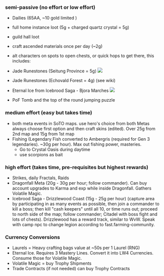 ### semi-passive (no effort or low effort)
- Dailies (65AA, ~10 gold limited )
- full home instance loot (5g + charged quartz crystal = 5g)
- guild hall loot
- craft ascended materials once per day (~2g)
- alt characters on spots to open chests, or quick hops to get there, this includes: 

- Jade Runestones (Seitung Province = 5g)
![](800%20-%20Ressources/804%20-%20Games/Guild%20Wars%202/img/Pasted%20image%2020230901031112.png)
- Jade Runestones (Echovald Forest = 4g) (see wiki) 
- Eternal Ice from Icebrood Saga - Bjora Marches
![](800%20-%20Ressources/804%20-%20Games/Guild%20Wars%202/img/Pasted%20image%2020230901031707.png)
- PoF Tomb and the top of the round jumping puzzle 

### medium effort (easy but takes time)
- both meta events in SoTO maps. use hero's choice from both Metas always choose first option and then craft skins (edited). Over 25g from 2nd map and 15g from 1st map
- Fishing (Legendary Fish converted to Ambergris (required for Gen 3 legendaries). ~30g per hour). Max out fishing power, masteries. 
	- Go to Crystal Oasis during daytime
	- use scorpions as bait

### high effort (takes time, pre-requisites but highest rewards)
- Strikes, daily Fractals, Raids
-  Dragonfall Meta (20g - 30g per hour; follow commander). Can buy account upgrades to Karma and exp while inside Dragonfall. Gathers Volatile Magic. 
- Icebrood Saga - Drizzlewood Coast (15g - 25g per hour) (capture area by participating in as many events as possible, then join a commander to kill a boss; then kill "cash keepers" until all 10, or time runs out; proceed to north side of the map; follow commander; Citadel with boss fight and lots of chests). Drizzlewood has a reward track, similar to WvW. Speak with camp npc to change legion according to fast.farming-community.

### Currency Conversions
- Laurels = Heavy crafting bags value at ~50s per 1 Laurel (RNG)
- Eternal Ice. Requires 3 Mastery Lines. Convert it into LW4 Currencies. Consume those for Volatile Magic. 
- Volatile Magic = buy Trophy Shipments
- Trade Contracts (if not needed) can buy Trophy Contracts